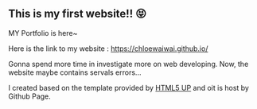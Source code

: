 ## This is my first website!!  :stuck_out_tongue_closed_eyes:
MY Portfolio is here~ 

Here is the link to my website : https://chloewaiwai.github.io/

Gonna spend more time in investigate more on web developing. Now, the website maybe contains servals errors...

I created based on the template provided by [HTML5 UP](https://html5up.net/) and oit is host by Github Page.
